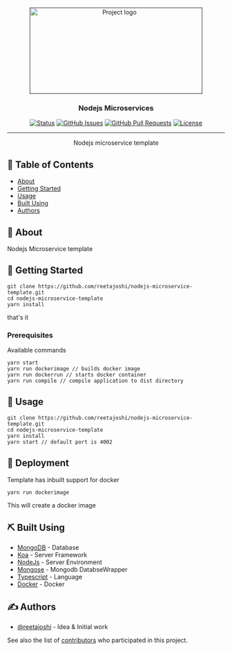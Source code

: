 <p align="center">
  <a href="" rel="noopener">
 <img width=400px height=200px src="https://upload.wikimedia.org/wikipedia/commons/d/d9/Node.js_logo.svg" alt="Project logo"></a>
</p>

<h3 align="center">Nodejs Microservices</h3>

<div align="center">

[![Status](https://img.shields.io/badge/status-active-success.svg)]()
[![GitHub Issues](https://img.shields.io/github/issues/reetajoshi/nodejs-microservice-template.svg)](https://github.com/reetajoshi/nodejs-microservice-template/issues)
[![GitHub Pull Requests](https://img.shields.io/github/issues-pr/reetajoshi/nodejs-microservice-template.svg)](https://github.com/reetajoshi/nodejs-microservice-template/pulls)
[![License](https://img.shields.io/badge/license-MIT-blue.svg)](/LICENSE)

</div>

---

<p align="center"> Nodejs microservice template
  <br> 
</p>

## 📝 Table of Contents

- [About](#about)
- [Getting Started](#getting_started)
- [Usage](#usage)
- [Built Using](#built_using)
- [Authors](#authors)

## 🧐 About <a name = "about"></a>

Nodejs Microservice template

## 🏁 Getting Started <a name = "getting_started"></a>

```
git clone https://github.com/reetajoshi/nodejs-microservice-template.git
cd nodejs-microservice-template
yarn install
```

that's it

### Prerequisites

Available commands

```
yarn start
yarn run dockerimage // builds docker image
yarn run dockerrun // starts docker container
yarn run compile // compile application to dist directory

```

## 🎈 Usage <a name="usage"></a>

```
git clone https://github.com/reetajoshi/nodejs-microservice-template.git
cd nodejs-microservice-template
yarn install
yarn start // default port is 4002
```

## 🚀 Deployment <a name = "deployment"></a>

Template has inbuilt support for docker

```
yarn run dockerimage
```

This will create a docker image

## ⛏️ Built Using <a name = "built_using"></a>

- [MongoDB](https://www.mongodb.com/) - Database
- [Koa](https://koajs.com/) - Server Framework
- [NodeJs](https://nodejs.org/en/) - Server Environment
- [Mongose](https://mongoosejs.com/) - Mongodb DatabseWrapper
- [Typescript](https://www.typescriptlang.org/) - Language
- [Docker](https://www.docker.com/) - Docker

## ✍️ Authors <a name = "authors"></a>

- [@reetajoshi](https://github.com/reetajoshi) - Idea & Initial work

See also the list of [contributors](https://github.com/reetajoshi/nodejs-microservice-template/graphs/contributors) who participated in this project.
